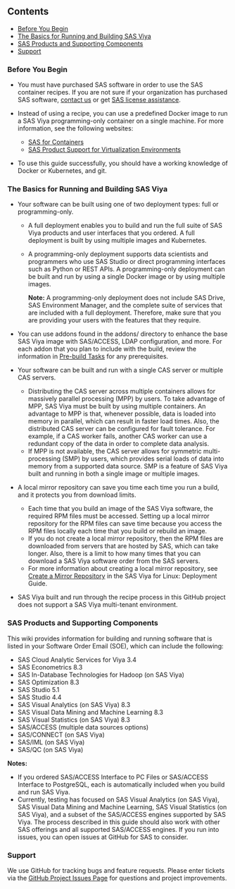## Contents

- [Before You Begin](#before-you-begin)
- [The Basics for Running and Building SAS Viya](#the-basics-for-running-and-building-sas-viya)
- [SAS Products and Supporting Components](#sas-products-and-supporting-components)
- [Support](#support)

### Before You Begin

- You must have purchased SAS software in order to use the SAS container recipes. If you are not sure if your organization has purchased SAS software, [contact us](https://www.sas.com/en_us/software/how-to-buy.html) or get [SAS license assistance](https://support.sas.com/en/technical-support/license-assistance.html).

- Instead of using a recipe, you can use a predefined Docker image to run a SAS Viya programming-only container on a single machine. For more information, see the following websites:

  - [SAS for Containers](http://support.sas.com/rnd/containers/)
  - [SAS Product Support for Virtualization Environments](https://support.sas.com/techsup/pcn/virtualization.html)

- To use this guide successfully, you should have a working knowledge of Docker or Kubernetes, and git.

### The Basics for Running and Building SAS Viya 

- Your software can be built using one of two deployment types: full or programming-only.

  - A full deployment enables you to build and run the full suite of SAS Viya products and user interfaces that you ordered. A full deployment is built by using multiple images and Kubernetes.

  - A programming-only deployment supports data scientists and programmers who use SAS Studio or direct programming interfaces such as Python or REST APIs. A programming-only deployment can be built and run by using a single Docker image or by using multiple images. 

    **Note:** A programming-only deployment does not include SAS Drive, SAS Environment Manager, and the complete suite of services that are included with a full deployment. Therefore, make sure that you are providing your users with the features that they require.

- You can use addons found in the addons/ directory to enhance the base SAS Viya image with SAS/ACCESS, LDAP configuration, and more. For each addon that you plan to include with the build, review the information in [Pre-build Tasks](Pre-build-Tasks) for any prerequisites.

- Your software can be built and run with a single CAS server or multiple CAS servers.

  - Distributing the CAS server across multiple containers allows for massively parallel processing (MPP) by users. To take advantage of MPP, SAS Viya must be built by using multiple containers. An advantage to MPP is that, whenever possible, data is loaded into memory in parallel, which can result in faster load times. Also, the distributed CAS server can be configured for fault tolerance. For example, if a CAS worker fails, another CAS worker can use a redundant copy of the data in order to complete data analysis.
  - If MPP is not available, the CAS server allows for symmetric multi-processing (SMP) by users, which provides serial loads of data into memory from a supported data source. SMP is a feature of SAS Viya built and running in both a single image or multiple images. 

- A local mirror repository can save you time each time you run a build, and it protects you from download limits.

  - Each time that you build an image of the SAS Viya software, the required RPM files must be accessed. Setting up a local mirror repository for the RPM files can save time because you access the RPM files locally each time that you build or rebuild an image.
  -  If you do not create a local mirror repository, then the RPM files are downloaded from servers that are hosted by SAS, which can take longer. Also, there is a limit to how many times that you can download a SAS Viya software order from the SAS servers.
  - For more information about creating a local mirror repository, see [Create a Mirror Repository](https://go.documentation.sas.com/?docsetId=dplyml0phy0lax&amp;docsetTarget=p1ilrw734naazfn119i2rqik91r0.htm&amp;docsetVersion=3.4) in the SAS Viya for Linux: Deployment Guide.

- SAS Viya built and run through the recipe process in this GitHub project does not support a SAS Viya multi-tenant environment.

### SAS Products and Supporting Components

This wiki provides information for building and running software that is listed in your Software Order Email (SOE), which can include the following:

- SAS Cloud Analytic Services for Viya 3.4
- SAS Econometrics 8.3
- SAS In-Database Technologies for Hadoop (on SAS Viya)
- SAS Optimization 8.3
- SAS Studio 5.1
- SAS Studio 4.4
- SAS Visual Analytics (on SAS Viya) 8.3
- SAS Visual Data Mining and Machine Learning 8.3
- SAS Visual Statistics (on SAS Viya) 8.3
- SAS/ACCESS (multiple data sources options) 
- SAS/CONNECT (on SAS Viya)
- SAS/IML (on SAS Viya)
- SAS/QC (on SAS Viya)

**Notes:**
- If you ordered SAS/ACCESS Interface to PC Files or SAS/ACCESS Interface to PostgreSQL, each is automatically included when you build and run SAS Viya. 
- Currently, testing has focused on SAS Visual Analytics (on SAS Viya), SAS Visual Data Mining and Machine Learning, SAS Visual Statistics (on SAS Viya), and a subset of the SAS/ACCESS engines supported by SAS Viya. The process described in this guide should also work with other SAS offerings and all supported SAS/ACCESS engines. If you run into issues, you can open issues at GitHub for SAS to consider. 

### Support

We use GitHub for tracking bugs and feature requests. Please enter tickets via the [GitHub Project Issues Page](https://github.com/sassoftware/sas-container-recipes/issues) for questions and project improvements.